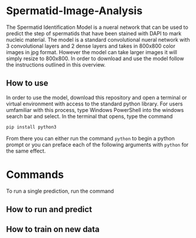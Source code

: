 # Spermatid-Image-Analysis
The Spermatid Identification Model is a nueral network that can be used to predict the step of spermatids that have been stained with DAPI to mark nucleic material.  The model is a standard convolutional nueral network with 3 convolutional layers and 2 dense layers and takes in 800x800 color images in jpg format.  However the model can take larger images it will simply resize to 800x800.  In order to download and use the model follow the instructions outlined in this overview.  

## How to use
In order to use the model, download this repository and open a terminal or virtual environment with access to the standard python library.  For users umfamiliar with this process, type Windows PowerShell into the windows search bar and select.  In the terminal that opens, type the command 
```python 
pip install python3
```
From there you can either run the command `python` to begin a python prompt or you can preface each of the following arguments with `python` for the same effect.

# Commands
To run a single prediction, run the command 

## How to run and predict


## How to train on new data
